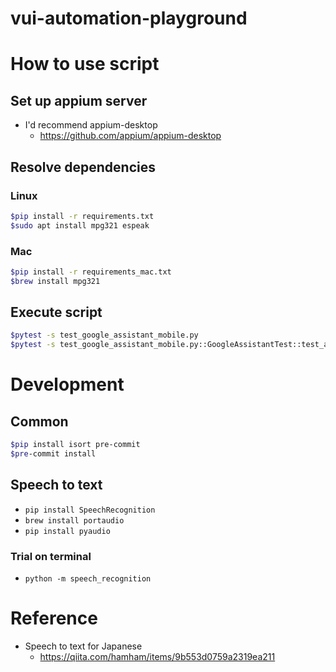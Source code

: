 # vui-automation-playground

# How to use script

## Set up appium server
* I'd recommend appium-desktop
   * https://github.com/appium/appium-desktop

## Resolve dependencies

### Linux

```bash
$pip install -r requirements.txt
$sudo apt install mpg321 espeak
```

### Mac

```bash
$pip install -r requirements_mac.txt
$brew install mpg321
```

## Execute script

```bash
$pytest -s test_google_assistant_mobile.py
$pytest -s test_google_assistant_mobile.py::GoogleAssistantTest::test_asu_no_tenki
```

# Development

## Common

```bash
$pip install isort pre-commit
$pre-commit install
```

## Speech to text

* ```pip install SpeechRecognition```
* ```brew install portaudio```
* ```pip install pyaudio```

### Trial on terminal
* ```python -m speech_recognition```

# Reference
* Speech to text for Japanese
   * https://qiita.com/hamham/items/9b553d0759a2319ea211
